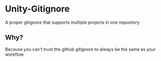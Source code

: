 # Unity-Gitignore
A proper gitignore that supports multiple projects in one repository

## Why?
Because you can't trust the github gitignore to always be the same as your workflow
